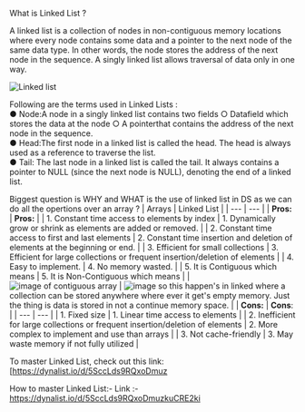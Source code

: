 What is Linked List ?

A linked list is a collection of nodes in non-contiguous memory locations where every node contains some data and a pointer to the next node of the same data type. In other words, the node stores the address of the next node in the sequence. A singly linked list allows traversal of data only in one way.

![Linked list](https://user-images.githubusercontent.com/86508200/226925875-04315102-7635-47bd-b258-4d35f29091f5.png)

Following are the terms used in Linked Lists :<br>
  ● Node:A node in a singly linked list contains two fields ○ Datafield which stores the data at the node ○ A pointerthat contains the address of the next node in the sequence. <br>
  ● Head:The first node in a linked list is called the head. The head is always used as a reference to traverse the list. <br>
  ● Tail: The last node in a linked list is called the tail. It always contains a pointer to NULL (since the next node is NULL), denoting the end of a linked list.<br>
  
 Biggest question is WHY and WHAT is the use of linked list in DS as we can do all the opertions over an array ?
|  Arrays  |  Linked List |
| --- | --- |
| **Pros:** | **Pros:** |
| 1. Constant time access to elements by index | 1. Dynamically grow or shrink as elements are added or removed. |
| 2. Constant time access to first and last elements | 2. Constant time insertion and deletion of elements at the beginning or end. |
| 3. Efficient for small collections | 3. Efficient for large collections or frequent insertion/deletion of elements |
| 4. Easy to implement. | 4. No memory wasted. |
| 5. It is Contiguous which means | 5. It is Non-Contiguous which means |
| ![image of contiguous array](https://user-images.githubusercontent.com/86508200/226931273-b7bc6add-3ab7-4318-aaf2-c4fbd63f1eb0.png) | ![image](https://user-images.githubusercontent.com/86508200/226934523-e5f8e5e7-a9bb-4e04-bdea-40483a0ccfa4.png) so this happen's in linked where a collection can be stored anywhere where ever it get's empty memory. Just the thing is data is stored in not a continue memory space. |
| **Cons:** | **Cons**: |
| --- | --- |
| 1. Fixed size | 1. Linear time access to elements |
| 2. Inefficient for large collections or frequent insertion/deletion of elements | 2. More complex to implement and use than arrays |
| 3. Not cache-friendly | 3. May waste memory if not fully utilized |

To master Linked List, check out this link: [https://dynalist.io/d/5SccLds9RQxoDmuz

How to master Linked List:-
 Link :- https://dynalist.io/d/5SccLds9RQxoDmuzkuCRE2ki

